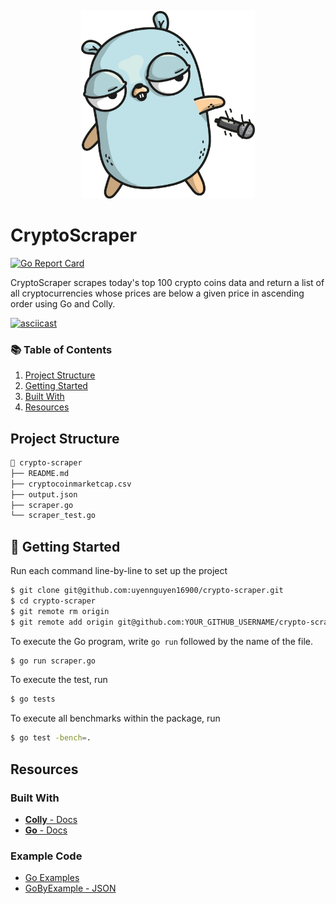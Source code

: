 <p align="center">
  <img src="/logo.jpg" height="300">
</p>

# CryptoScraper

[![Go Report Card](https://goreportcard.com/badge/github.com/uyennguyen16900/crypto-scraper)](https://goreportcard.com/report/github.com/uyennguyen16900/crypto-scraper)

CryptoScraper scrapes today's top 100 crypto coins data and return a list of all cryptocurrencies whose prices are below a given price in ascending order using Go and Colly. 

[![asciicast](https://asciinema.org/a/JM3SjIr5nqGSDbJhFHjGglkhD.svg)](https://asciinema.org/a/JM3SjIr5nqGSDbJhFHjGglkhD)
### 📚 Table of Contents

1. [Project Structure](#project-structure)
2. [Getting Started](#getting-started)
3. [Built With](#built-with)
4. [Resources](#resources)
## Project Structure

```bash
📂 crypto-scraper
├── README.md
├── cryptocoinmarketcap.csv
├── output.json
├── scraper.go
└── scraper_test.go

```

## 🚀 Getting Started
Run each command line-by-line to set up the project
```bash
$ git clone git@github.com:uyennguyen16900/crypto-scraper.git
$ cd crypto-scraper
$ git remote rm origin
$ git remote add origin git@github.com:YOUR_GITHUB_USERNAME/crypto-scraper.git
```

To execute the Go program, write ```go run``` followed by the name of the file.
```bash
$ go run scraper.go
```
To execute the test, run
```bash
$ go tests
```
To execute all benchmarks within the package, run
```bash
$ go test -bench=.
```

## Resources
### Built With
- [**Colly** - Docs](http://go-colly.org/docs/)
- [**Go** - Docs](https://golang.org/doc/)

### Example Code
- [Go Examples](http://go-colly.org/docs/examples/basic/)
- [GoByExample - JSON](https://gobyexample.com/json)
